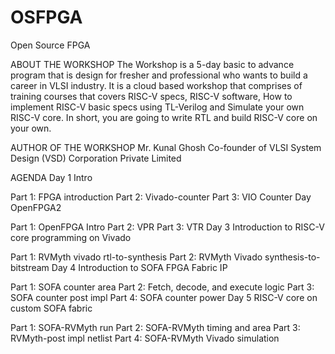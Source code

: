 # OSFPGA
Open Source FPGA



ABOUT THE WORKSHOP
The Workshop is a 5-day basic to advance program that is design for fresher and professional who wants to build a career in VLSI industry. It is a cloud based workshop that comprises of training courses that covers RISC-V specs, RISC-V software, How to implement RISC-V basic specs using TL-Verilog and Simulate your own RISC-V core. In short, you are going to write RTL and build RISC-V core on your own.

AUTHOR OF THE WORKSHOP
Mr. Kunal Ghosh
Co-founder of VLSI System Design (VSD) Corporation Private Limited

AGENDA
Day 1 Intro

Part 1: FPGA introduction
Part 2: Vivado-counter
Part 3: VIO Counter
Day OpenFPGA2

Part 1: OpenFPGA Intro
Part 2: VPR
Part 3: VTR
Day 3 Introduction to RISC-V core programming on Vivado

Part 1: RVMyth vivado rtl-to-synthesis
Part 2: RVMyth Vivado synthesis-to-bitstream
Day 4 Introduction to SOFA FPGA Fabric IP

Part 1: SOFA counter area
Part 2: Fetch, decode, and execute logic
Part 3: SOFA counter post impl
Part 4: SOFA counter power
Day 5 RISC-V core on custom SOFA fabric

Part 1: SOFA-RVMyth run
Part 2: SOFA-RVMyth timing and area
Part 3: RVMyth-post impl netlist
Part 4: SOFA-RVMyth Vivado simulation
